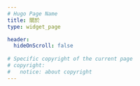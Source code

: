 ```yaml
---
# Hugo Page Name
title: 關於
type: widget_page

header:
  hideOnScroll: false
 
# Specific copyright of the current page
# copyright:
#   notice: about copyright
---
```


